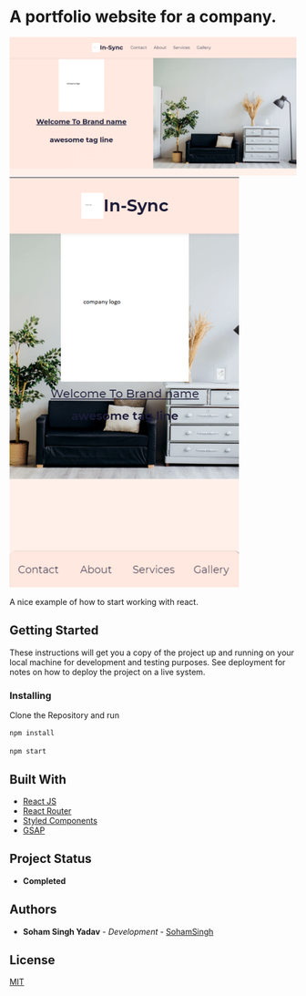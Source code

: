 # A portfolio website for a company.

![Thumbnail](thumbnail.png)
![phone](phone.png)

A nice example of how to start working with react.

## Getting Started

These instructions will get you a copy of the project up and running on your local machine for development and testing purposes. See deployment for notes on how to deploy the project on a live system.

### Installing

Clone the Repository and run

```
npm install

npm start
```

## Built With

- [React JS](https://reactjs.org/)
- [React Router](https://github.com/ReactTraining/react-router)
- [Styled Components](https://www.styled-components.com)
- [GSAP](https://greensock.com/gsap/)

## Project Status

- **Completed**

## Authors

- **Soham Singh Yadav** - _Development_ - [SohamSingh](https://github.com/sohamsingh29)

## License

[MIT](https://choosealicense.com/licenses/mit/)
